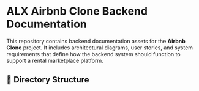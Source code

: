 # ALX Airbnb Clone Backend Documentation

This repository contains backend documentation assets for the **Airbnb Clone** project. It includes architectural diagrams, user stories, and system requirements that define how the backend system should function to support a rental marketplace platform.

## 📁 Directory Structure

